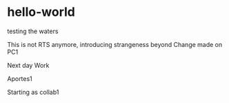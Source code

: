 # hello-world
testing the waters

This is not RTS anymore, introducing strangeness beyond
Change made on PC1

Next day Work

Aportes1

Starting as collab1
